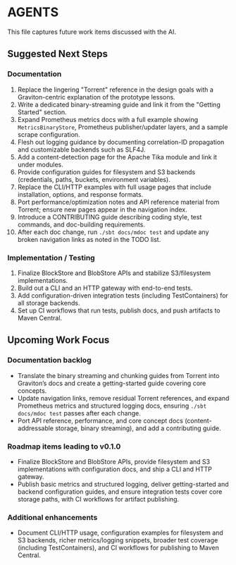 # AGENTS

This file captures future work items discussed with the AI.

## Suggested Next Steps

### Documentation
1. Replace the lingering "Torrent" reference in the design goals with a Graviton-centric explanation of the prototype lessons.
2. Write a dedicated binary-streaming guide and link it from the "Getting Started" section.
3. Expand Prometheus metrics docs with a full example showing `MetricsBinaryStore`, Prometheus publisher/updater layers, and a sample scrape configuration.
4. Flesh out logging guidance by documenting correlation-ID propagation and customizable backends such as SLF4J.
5. Add a content-detection page for the Apache Tika module and link it under modules.
6. Provide configuration guides for filesystem and S3 backends (credentials, paths, buckets, environment variables).
7. Replace the CLI/HTTP examples with full usage pages that include installation, options, and response formats.
8. Port performance/optimization notes and API reference material from Torrent; ensure new pages appear in the navigation index.
9. Introduce a CONTRIBUTING guide describing coding style, test commands, and doc-building requirements.
10. After each doc change, run `./sbt docs/mdoc test` and update any broken navigation links as noted in the TODO list.

### Implementation / Testing
1. Finalize BlockStore and BlobStore APIs and stabilize S3/filesystem implementations.
2. Build out a CLI and an HTTP gateway with end-to-end tests.
3. Add configuration-driven integration tests (including TestContainers) for all storage backends.
4. Set up CI workflows that run tests, publish docs, and push artifacts to Maven Central.

## Upcoming Work Focus

### Documentation backlog
- Translate the binary streaming and chunking guides from Torrent into Graviton’s docs and create a getting-started guide covering core concepts.
- Update navigation links, remove residual Torrent references, and expand Prometheus metrics and structured logging docs, ensuring `./sbt docs/mdoc test` passes after each change.
- Port API reference, performance, and core concept docs (content-addressable storage, binary streaming), and add a contributing guide.

### Roadmap items leading to v0.1.0
- Finalize BlockStore and BlobStore APIs, provide filesystem and S3 implementations with configuration docs, and ship a CLI and HTTP gateway.
- Publish basic metrics and structured logging, deliver getting-started and backend configuration guides, and ensure integration tests cover core storage paths, with CI workflows for artifact publishing.

### Additional enhancements
- Document CLI/HTTP usage, configuration examples for filesystem and S3 backends, richer metrics/logging snippets, broader test coverage (including TestContainers), and CI workflows for publishing to Maven Central.

